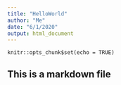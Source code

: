 ```yaml
---
title: "HelloWorld"
author: "Me"
date: "6/1/2020"
output: html_document
---
```


```{r setup, include=FALSE}
knitr::opts_chunk$set(echo = TRUE)
```
## This is a markdown file


